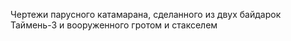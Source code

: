 Чертежи парусного катамарана, сделанного из двух байдарок Таймень-3 и вооруженного гротом и стакселем
